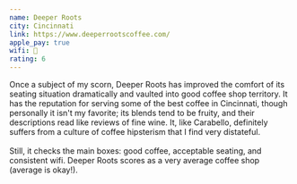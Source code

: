 ```yaml
---
name: Deeper Roots
city: Cincinnati
link: https://www.deeperrootscoffee.com/
apple_pay: true
wifi: 🙂
rating: 6
---
```


Once a subject of my scorn, Deeper Roots has improved the comfort of its seating situation dramatically and vaulted into good coffee shop territory.
It has the reputation for serving some of the best coffee in Cincinnati, though personally it isn't my favorite;
its blends tend to be fruity, and their descriptions read like reviews of fine wine.
It, like Carabello, definitely suffers from a culture of coffee hipsterism that I find very distateful.
<br><br>
Still, it checks the main boxes: good coffee, acceptable seating, and consistent wifi.
Deeper Roots scores as a very average coffee shop (average is okay!).
